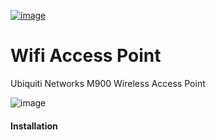 [![image](https://user-images.githubusercontent.com/34621440/94373930-5ab4e680-00ce-11eb-9140-2131acbb4592.png)](https://utkarshcrazy.github.io/hyperloop/)
# Wifi Access Point
Ubiquiti Networks M900 Wireless Access Point 

![image](https://user-images.githubusercontent.com/34621440/84539839-30c3e980-acc2-11ea-816b-539311e23cf1.png)

#### Installation
